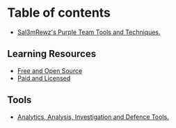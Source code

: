 # Table of contents

* [Sal3mRewz's Purple Team Tools and Techniques.](README.md)

## Learning Resources

* [Free and Open Source](learning-resources/free-open-source.md)
* [Paid and Licensed](learning-resources/paid-and-licensed.md)

## Tools

* [Analytics, Analysis, Investigation and Defence Tools.](tools/untitled.md)

